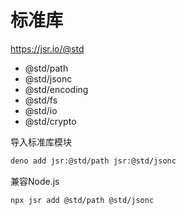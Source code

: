 # 标准库

<https://jsr.io/@std>

- @std/path
- @std/jsonc
- @std/encoding
- @std/fs
- @std/io
- @std/crypto

导入标准库模块

```sh
deno add jsr:@std/path jsr:@std/jsonc
```

兼容Node.js

```sh
npx jsr add @std/path @std/jsonc
```
